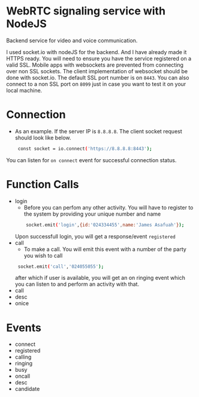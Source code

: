 # WebRTC signaling service with NodeJS

Backend service for video and voice communication.

I used socket.io with nodeJS for the backend. And I have already made it HTTPS ready.
You will need to ensure you have the service registered on a valid SSL. Mobile apps with websockets are prevented from connecting over non SSL sockets. The client implementation of websocket should be done with socket.io.
The default SSL port number is on `8443`. You can also connect to a non SSL port on `8099` just in case you want to test it on your local machine.

# Connection
- As an example. If the server IP is `8.8.8.8`. The client socket request should look like below.
  ```sh
   const socket = io.connect('https://8.8.8.8:8443');
  ```
You can listen for ```on connect``` event for successful connection status.

# Function Calls

  - login
    - Before you can perfom any other activity. You will have to register to the system  by providing your unique number and name
    ```sh
        socket.emit('login',{id:'024334455',name:'James Asafuah'});
    ```
       Upon successfull login, you will get a response/event ```registered```
  - call
    - To make a call. You will emit this event with a number of the party you wish to call
     ```sh
      socket.emit('call','024055055');
     ```
     after which if user is available, you will get an on ringing event which you can listen to and perform an activity with that.
  - call
  - desc
  - onice

# Events
 - connect
 - registered
 - calling
 - ringing
 - busy
 - oncall
 - desc
 - candidate

